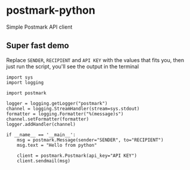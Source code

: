 # postmark-python

Simple Postmark API client

## Super fast demo

Replace `SENDER`, `RECIPIENT` and `API KEY` with the values that fits you, then just run the script, you'll see the output in the terminal

    import sys
    import logging

    import postmark

    logger = logging.getLogger("postmark")
    channel = logging.StreamHandler(stream=sys.stdout)
    formatter = logging.Formatter("%(message)s")
    channel.setFormatter(formatter)
    logger.addHandler(channel)

    if __name__ == '__main__':
        msg = postmark.Message(sender="SENDER", to="RECIPIENT")
        msg.text = "Hello from python"

        client = postmark.Postmark(api_key="API KEY")
        client.sendmail(msg)


